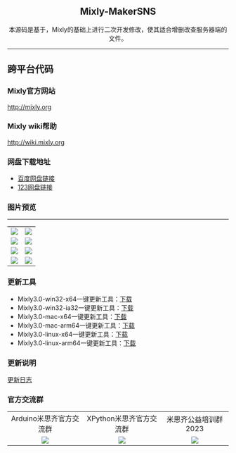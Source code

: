 <h2 align="center">Mixly-MakerSNS</h2>
<p align="center">
  本源码是基于，Mixly的基础上进行二次开发修改，使其适合增删改查服务器端的文件。
</p>

---

## 跨平台代码

### Mixly官方网站

http://mixly.org

### Mixly wiki帮助

http://wiki.mixly.org

### 网盘下载地址

- [百度网盘链接](https://pan.baidu.com/s/1BotIhmA6EGWVout-MoxBLg%C2%A0?pwd=ny1n)
- [123网盘链接](https://www.123pan.com/s/uAxvTd-xdX9d.html)

### 图片预览

---

<table>
    <tr>
        <td><img src="https://foruda.gitee.com/images/1677153641352478950/f4d0eb67_5225463.png"/></td>
        <td><img src="https://foruda.gitee.com/images/1677153954316335623/5ffa2d91_5225463.png"/></td>
    </tr>
    <tr>
        <td><img src="https://foruda.gitee.com/images/1677156373211671352/7922a57e_5225463.png"/></td>
        <td><img src="https://foruda.gitee.com/images/1677156435604305593/6f5e54aa_5225463.png"/></td>
    </tr>
    <tr>
        <td><img src="https://foruda.gitee.com/images/1677153736660048584/765aa0b6_5225463.png"/></td>
        <td><img src="https://foruda.gitee.com/images/1677153898146411955/86be2604_5225463.png"/></td>
    </tr>
    <tr>
        <td><img src="https://foruda.gitee.com/images/1677154053942238016/521454df_5225463.png"/></td>
        <td><img src="https://foruda.gitee.com/images/1677154016356791744/51975de1_5225463.png"/></td>
    </tr>
</table>

### 更新工具

- Mixly3.0-win32-x64一键更新工具：[下载](http://mixlylibs.cloud:8099/mixly3/update-tools/media/branch/master/mixly3.0-win32-x64%E4%B8%80%E9%94%AE%E6%9B%B4%E6%96%B0%E7%89%88.7z)
- Mixly3.0-win32-ia32一键更新工具：[下载](http://mixlylibs.cloud:8099/mixly3/update-tools/media/branch/master/mixly3.0-win32-ia32%E4%B8%80%E9%94%AE%E6%9B%B4%E6%96%B0%E7%89%88.7z)
- Mixly3.0-mac-x64一键更新工具：[下载](http://mixlylibs.cloud:8099/mixly3/update-tools/media/branch/master/mixly3.0-mac-x64%E4%B8%80%E9%94%AE%E6%9B%B4%E6%96%B0%E7%89%88.7z)
- Mixly3.0-mac-arm64一键更新工具：[下载](http://mixlylibs.cloud:8099/mixly3/update-tools/media/branch/master/mixly3.0-mac-arm64%E4%B8%80%E9%94%AE%E6%9B%B4%E6%96%B0%E7%89%88.7z)
- Mixly3.0-linux-x64一键更新工具：[下载](http://mixlylibs.cloud:8099/mixly3/update-tools/media/branch/master/Mixly3.0-linux-x64%E4%B8%80%E9%94%AE%E6%9B%B4%E6%96%B0%E7%89%88.zip)
- Mixly3.0-linux-arm64一键更新工具：[下载](http://mixlylibs.cloud:8099/mixly3/update-tools/media/branch/master/Mixly3.0-linux-arm64%E4%B8%80%E9%94%AE%E6%9B%B4%E6%96%B0%E7%89%88.zip)

### 更新说明

[更新日志](https://gitee.com/mixly3/mixly3.0_src/blob/master/CHANGELOG.md)

### 官方交流群

<table>
    <tr>
        <td align="center">Arduino米思齐官方交流群</td>
        <td align="center">XPython米思齐官方交流群</td>
        <td align="center">米思齐公益培训群2023</td>
    </tr>
    <tr>
        <td align="center"><img src="https://foruda.gitee.com/images/1677155200693014860/246cbd2e_5225463.jpeg"/></td>
        <td align="center"><img src="https://foruda.gitee.com/images/1677155247192137948/1508698a_5225463.jpeg"/></td>
        <td align="center"><img src="https://foruda.gitee.com/images/1677155350027940742/19085ccb_5225463.jpeg"/></td>
    </tr>
</table>

